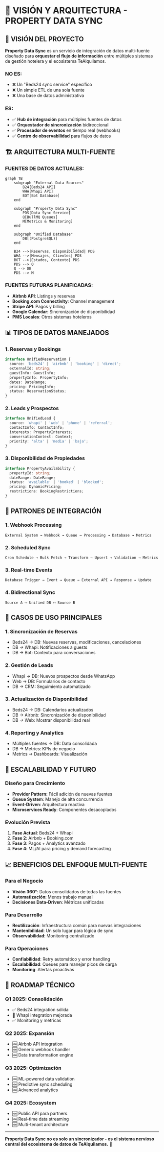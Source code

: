 # 🎯 VISIÓN Y ARQUITECTURA - PROPERTY DATA SYNC

## 🌟 **VISIÓN DEL PROYECTO**

**Property Data Sync** es un servicio de integración de datos multi-fuente diseñado para **orquestar el flujo de información** entre múltiples sistemas de gestión hotelera y el ecosistema TeAlquilamos.

### **NO ES:**
- ❌ Un "Beds24 sync service" específico
- ❌ Un simple ETL de una sola fuente
- ❌ Una base de datos administrativa

### **ES:**
- ✅ **Hub de integración** para múltiples fuentes de datos
- ✅ **Orquestador de sincronización** bidireccional
- ✅ **Procesador de eventos** en tiempo real (webhooks)
- ✅ **Centro de observabilidad** para flujos de datos

## 🏗️ **ARQUITECTURA MULTI-FUENTE**

### **FUENTES DE DATOS ACTUALES:**
```mermaid
graph TB
    subgraph "External Data Sources"
        B24[Beds24 API]
        WHA[Whapi API]
        BOT[Bot Database]
    end
    
    subgraph "Property Data Sync"
        PDS[Data Sync Service]
        Q[BullMQ Queues]
        M[Metrics & Monitoring]
    end
    
    subgraph "Unified Database"
        DB[(PostgreSQL)]
    end
    
    B24 -->|Reservas, Disponibilidad| PDS
    WHA -->|Mensajes, Clientes| PDS
    BOT -->|Estados, Contexto| PDS
    PDS --> Q
    Q --> DB
    PDS --> M
```

### **FUENTES FUTURAS PLANIFICADAS:**
- **Airbnb API**: Listings y reservas
- **Booking.com Connectivity**: Channel management
- **Stripe API**: Pagos y billing
- **Google Calendar**: Sincronización de disponibilidad
- **PMS Locales**: Otros sistemas hoteleros

## 📊 **TIPOS DE DATOS MANEJADOS**

### **1. Reservas y Bookings**
```typescript
interface UnifiedReservation {
  source: 'beds24' | 'airbnb' | 'booking' | 'direct';
  externalId: string;
  guestInfo: GuestInfo;
  propertyInfo: PropertyInfo;
  dates: DateRange;
  pricing: PricingInfo;
  status: ReservationStatus;
}
```

### **2. Leads y Prospectos**
```typescript
interface UnifiedLead {
  source: 'whapi' | 'web' | 'phone' | 'referral';
  contactInfo: ContactInfo;
  interests: PropertyInterests;
  conversationContext: Context;
  priority: 'alta' | 'media' | 'baja';
}
```

### **3. Disponibilidad de Propiedades**
```typescript
interface PropertyAvailability {
  propertyId: string;
  dateRange: DateRange;
  status: 'available' | 'booked' | 'blocked';
  pricing: DynamicPricing;
  restrictions: BookingRestrictions;
}
```

## 🔄 **PATRONES DE INTEGRACIÓN**

### **1. Webhook Processing**
```
External System → Webhook → Queue → Processing → Database → Metrics
```

### **2. Scheduled Sync**
```
Cron Schedule → Bulk Fetch → Transform → Upsert → Validation → Metrics
```

### **3. Real-time Events**
```
Database Trigger → Event → Queue → External API → Response → Update
```

### **4. Bidirectional Sync**
```
Source A ⟷ Unified DB ⟷ Source B
```

## 🎯 **CASOS DE USO PRINCIPALES**

### **1. Sincronización de Reservas**
- Beds24 → DB: Nuevas reservas, modificaciones, cancelaciones
- DB → Whapi: Notificaciones a guests
- DB → Bot: Contexto para conversaciones

### **2. Gestión de Leads**
- Whapi → DB: Nuevos prospectos desde WhatsApp
- Web → DB: Formularios de contacto
- DB → CRM: Seguimiento automatizado

### **3. Actualización de Disponibilidad**
- Beds24 → DB: Calendarios actualizados
- DB → Airbnb: Sincronización de disponibilidad
- DB → Web: Mostrar disponibilidad real

### **4. Reporting y Analytics**
- Múltiples fuentes → DB: Data consolidada
- DB → Metrics: KPIs de negocio
- Metrics → Dashboards: Visualización

## 🚀 **ESCALABILIDAD Y FUTURO**

### **Diseño para Crecimiento**
- **Provider Pattern**: Fácil adición de nuevas fuentes
- **Queue System**: Manejo de alta concurrencia
- **Event-Driven**: Arquitectura reactiva
- **Microservices Ready**: Componentes desacoplados

### **Evolución Prevista**
1. **Fase Actual**: Beds24 + Whapi
2. **Fase 2**: Airbnb + Booking.com
3. **Fase 3**: Pagos + Analytics avanzado
4. **Fase 4**: ML/AI para pricing y demand forecasting

## 📈 **BENEFICIOS DEL ENFOQUE MULTI-FUENTE**

### **Para el Negocio**
- **Visión 360°**: Datos consolidados de todas las fuentes
- **Automatización**: Menos trabajo manual
- **Decisiones Data-Driven**: Métricas unificadas

### **Para Desarrollo**
- **Reutilización**: Infraestructura común para nuevas integraciones
- **Mantenibilidad**: Un solo lugar para lógica de sync
- **Observabilidad**: Monitoring centralizado

### **Para Operaciones**
- **Confiabilidad**: Retry automático y error handling
- **Escalabilidad**: Queues para manejar picos de carga
- **Monitoring**: Alertas proactivas

## 🔮 **ROADMAP TÉCNICO**

### **Q1 2025: Consolidación**
- ✅ Beds24 integration sólida
- 🔄 Whapi integration mejorada
- ✅ Monitoring y métricas

### **Q2 2025: Expansión**
- 🆕 Airbnb API integration
- 🆕 Generic webhook handler
- 🆕 Data transformation engine

### **Q3 2025: Optimización**
- 🆕 ML-powered data validation
- 🆕 Predictive sync scheduling
- 🆕 Advanced analytics

### **Q4 2025: Ecosystem**
- 🆕 Public API para partners
- 🆕 Real-time data streaming
- 🆕 Multi-tenant architecture

---

**Property Data Sync no es solo un sincronizador - es el sistema nervioso central del ecosistema de datos de TeAlquilamos.** 🧠